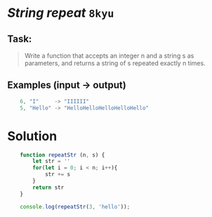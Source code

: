 # *String repeat* `8kyu`

## Task:

> Write a function that accepts an integer n and a string s as parameters, and returns a string of s repeated exactly n times.

## Examples (input -> output)

``` js
    6, "I"     -> "IIIIII"
    5, "Hello" -> "HelloHelloHelloHelloHello"
```


# Solution

``` js
    function repeatStr (n, s) {
        let str = ''
        for(let i = 0; i < n; i++){
            str += s
        }
        return str
    }

    console.log(repeatStr(3, 'hello'));
```
